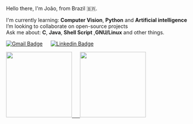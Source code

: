 <!--
### Hi there 👋

**ryuuzaki42/ryuuzaki42** is a ✨ _special_ ✨ repository because its `README.md` (this file) appears on your GitHub profile.

Here are some ideas to get you started:

- 🔭 I’m currently working on ...
- 🌱 I’m currently learning ...
- 👯 I’m looking to collaborate on ...
- 🤔 I’m looking for help with ...
- 💬 Ask me about ...
- 📫 How to reach me: ...
- 😄 Pronouns: ...
- ⚡ Fun fact: ...
-->

Hello there, I'm João, from Brazil 🇧🇷.

I'm currently learning: <strong>Computer Vision</strong>, <strong>Python</strong> and <strong>Artificial intelligence</strong></br>
I’m looking to collaborate on open-source projects</br>
Ask me about:  <strong>C</strong>, <strong>Java</strong>, <strong>Shell Script</strong> ,<strong>GNU/Linux</strong> and other things.</br>

[![Gmail Badge](https://img.shields.io/badge/-Gmail-c14438?style=flat-square&logo=Gmail&logoColor=white)](mailto:joao42lbatista@gmail.com) &emsp;
[![Linkedin Badge](https://img.shields.io/badge/-LinkedIn-blue?style=flat-square&logo=Linkedin&logoColor=white)](https://www.linkedin.com/in/ryuuzaki42)

<div align="left">
    <a href="https://github.com/ryuuzaki42">
    <img height="180em" src="https://github-readme-stats.vercel.app/api?username=ryuuzaki42&show_icons=true&include_all_commits=true&count_private=true&theme=dark"/> &emsp;
    <img height="180em" src="https://github-readme-stats.vercel.app/api/top-langs/?username=ryuuzaki42&layout=compact&langs_count=7&theme=dark"/>
</div>
